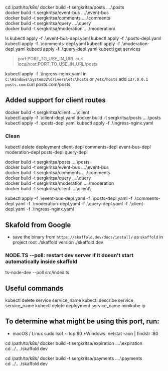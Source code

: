 cd /path/to/k8s/
docker build -t sergkritsa/posts ..\..\posts\
docker build -t sergkritsa/event-bus ..\..\event-bus\
docker build -t sergkritsa/comments ..\..\comments\
docker build -t sergkritsa/query ..\..\query\
docker build -t sergkritsa/moderation ..\..\moderation\

ls
kubectl apply -f .\event-bus-depl.yaml
kubectl apply -f .\posts-depl.yaml
kubectl apply -f .\comments-depl.yaml
kubectl apply -f .\moderation-depl.yaml
kubectl apply -f .\query-depl.yaml
kubectl get services
> port:PORT_TO_USE_IN_URL
curl localhost:PORT_TO_USE_IN_URL/posts

kubectl apply -f .\ingress-nginx.yaml
in `C:\Windows\System32\drivers\etc\hosts` or `/etc/hosts` add `127.0.0.1 posts.com`
curl posts.com/posts

## Added support for client routes
docker build -t sergkritsa/client ..\..\client\
kubectl apply -f .\client-depl.yaml
docker build -t sergkritsa/posts ..\..\posts\
kubectl apply -f .\posts-depl.yaml
kubectl apply -f .\ingress-nginx.yaml

### Clean
kubectl delete deployment client-depl comments-depl event-bus-depl moderation-depl posts-depl query-depl

docker build -t sergkritsa/posts ..\..\posts\
docker build -t sergkritsa/event-bus ..\..\event-bus\
docker build -t sergkritsa/comments ..\..\comments\
docker build -t sergkritsa/query ..\..\query\
docker build -t sergkritsa/moderation ..\..\moderation\
docker build -t sergkritsa/client ..\..\client\

kubectl apply -f .\event-bus-depl.yaml -f .\posts-depl.yaml -f .\comments-depl.yaml -f .\moderation-depl.yaml -f .\query-depl.yaml -f .\client-depl.yaml -f .\ingress-nginx.yaml

## Skafold from Google
* save the binary from `https://skaffold.dev/docs/install/` as `skaffold` in project root
./skaffold version
./skaffold dev
### NODE.TS --poll: restart dev server if it doesn't start automatically inside skaffold
ts-node-dev --poll src/index.ts
## Useful commands
kubectl delete service service_name
kubectl describe service service_name
kubectl delete deployment service_name
minikube ip

## To determine what might be using this port, run:
* macOS / Linux
sudo lsof -i tcp:80
*Windows:
netstat -aon | findstr :80

cd /path/to/k8s/
docker build -t sergkritsa/expiration ..\..\expiration\
cd ../..
./skaffold dev

cd /path/to/k8s/
docker build -t sergkritsa/payments ..\..\payments\
cd ../..
./skaffold dev